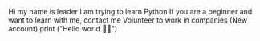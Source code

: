 Hi my name is leader 
I am trying to learn Python 
If you are a beginner and want to learn with me, contact me 
Volunteer to work in companies 
(New account)
print ("Hello world 👋🏻") 
